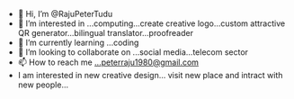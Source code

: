 - 👋 Hi, I’m @RajuPeterTudu
- 👀 I’m interested in ...computing...create creative logo...custom attractive QR generator...bilingual translator...proofreader
- 🌱 I’m currently learning ...coding
- 💞️ I’m looking to collaborate on ...social media...telecom sector
- 📫 How to reach me ...peterraju1980@gmail.com
- I am interested in new creative design... visit new place and intract with new people...
<!---
RajuPeterTudu/RajuPeterTudu is a ✨ special ✨ repository because its `README.md` (this file) appears on your GitHub profile.
You can click the Preview link to take a look at your changes.
--->
